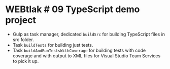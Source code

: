 # WEBtlak # 09 TypeScript demo project

- Gulp as task manager, dedicated `buildSrc` for building TypeScript files in src folder. 
- Task `buildTests` for building just tests. 
- Task `buildAndRunTestsWithCoverage` for building tests with code coverage and with output to XML files for Visual Studio Team Services to pick it up.